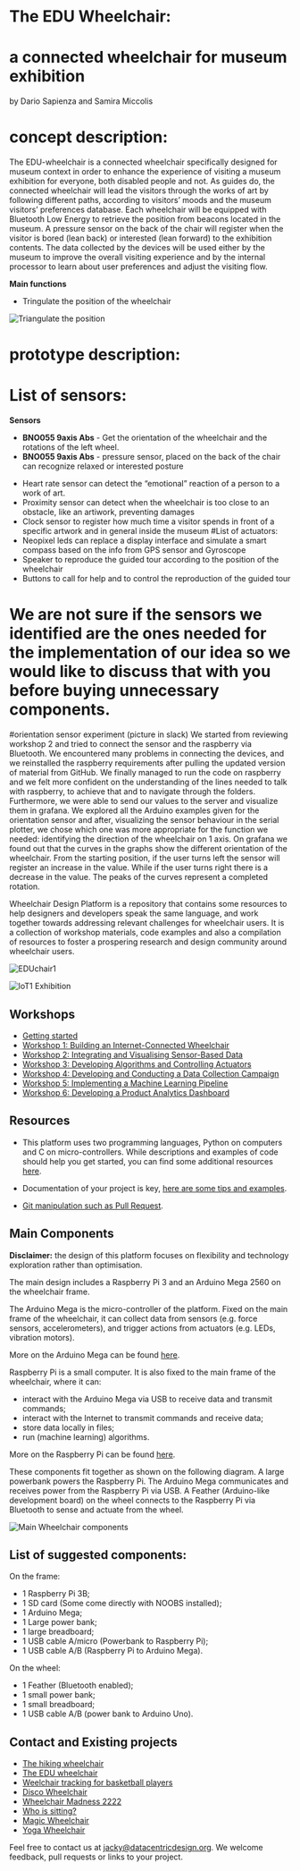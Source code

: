# The EDU Wheelchair:
# a connected wheelchair for museum exhibition

by Dario Sapienza and Samira Miccolis

# concept description:
The EDU-wheelchair is a connected wheelchair specifically designed for museum context in order to enhance the experience of visiting a museum exhibition for everyone, both disabled people and not. As guides do, the connected wheelchair will lead the visitors through the works of art by following different paths, according to visitors’ moods and the museum visitors’ preferences database.
Each wheelchair will be equipped with Bluetooth Low Energy to retrieve the position from beacons located in the museum. A pressure sensor on the back of the chair will register when the visitor is bored (lean back) or interested (lean forward) to the exhibition contents. The data collected by the devices will be used either by the museum to improve the overall visiting experience and by the internal processor to learn about user preferences and adjust the visiting flow.

 __**Main functions**__
 * Tringulate the position of the wheelchair
 
 ![Triangulate the position](/wheelchair/images/triangulateposition.png)


# prototype description:

# List of sensors:
 __**Sensors**__
* __**BNO055 9axis Abs**__ - Get the orientation of the wheelchair and the rotations of the left wheel.
*	__**BNO055 9axis Abs**__ - pressure sensor, placed on the back of the chair can recognize relaxed or interested posture
-	Heart rate sensor can detect the “emotional” reaction of a person to a work of art.
- Proximity sensor can detect when the wheelchair is too close to an obstacle, like an artiwork, preventing damages
- Clock sensor to register how much time a visitor spends in front of a specific artwork and in general inside the museum
#List of actuators:
- Neopixel leds can replace a display interface and simulate a smart compass based on the info from GPS sensor and Gyroscope
- Speaker to reproduce the guided tour according to the position of the wheelchair
- Buttons to call for help and to control the reproduction of the guided tour
# We are not sure if the sensors we identified are the ones needed for the implementation of our idea so we would like to discuss that with you before buying unnecessary components.

#orientation sensor experiment (picture in slack)
We started from reviewing workshop 2 and tried to connect the sensor and the raspberry via Bluetooth. We encountered many problems in connecting the devices, and we reinstalled the raspberry requirements after pulling the updated version of material from GitHub. We finally managed to run the code on raspberry and we felt more confident on the understanding of the lines needed to talk with raspberry, to achieve that and to navigate through the folders.
Furthermore, we were able to send our values to the server and visualize them in grafana.
We explored all the Arduino examples given for the orientation sensor and after, visualizing the sensor behaviour in the serial plotter, we chose which one was more appropriate for the function we needed:  identifying the direction of the wheelchair on 1 axis.
On grafana we found out that the curves in the graphs show the different orientation of the wheelchair. From the starting position, if the user turns left the sensor will register an increase in the value. While if the user turns right there is a decrease in the value.
The peaks of the curves represent a completed rotation.


Wheelchair Design Platform is a repository that contains some resources to help
designers and developers speak the same language, and work together towards
addressing relevant challenges for wheelchair users. It is a collection of
workshop materials, code examples and also a compilation of resources to foster
a prospering research and design community around wheelchair users.


![EDUchair1](/wheelchair/images/EDUchair1.jpg)

![IoT1 Exhibition](/docs/workshops/images/iot1_exhibition.jpg)

## Workshops

* [Getting started](/docs/workshops/GettingStarted.md)
* [Workshop 1: Building an Internet-Connected Wheelchair](/docs/workshops/Workshop1.md)
* [Workshop 2: Integrating and Visualising Sensor-Based Data](/docs/workshops/Workshop2.md)
* [Workshop 3: Developing Algorithms and Controlling Actuators](/docs/workshops/Workshop3.md)
* [Workshop 4: Developing and Conducting a Data Collection Campaign](/docs/workshops/Workshop4.md)
* [Workshop 5: Implementing a Machine Learning Pipeline](/docs/workshops/Workshop5.md)
* [Workshop 6: Developing a Product Analytics Dashboard](/docs/workshops/Workshop6.md)

## Resources

* This platform uses two programming languages, Python on computers and C on
micro-controllers. While descriptions and examples of code should help you
get started, you can find some additional resources
[here](/docs/resources/software.md "Python and C resources").

* Documentation of your project is key,
[here are some tips and examples](/docs/resources/documentation.md "Documentation tips and examples").

* [Git manipulation such as Pull Request](/docs/resources/git.md "Git manipulation").

## Main Components

__**Disclaimer:**__ the design of this platform focuses on flexibility and
technology exploration rather than optimisation.

The main design includes a Raspberry Pi 3 and an Arduino Mega 2560 on the wheelchair frame.

The Arduino Mega is the micro-controller of the platform. Fixed on the main frame of the wheelchair,
it can collect data from sensors (e.g. force sensors, accelerometers), and trigger actions from actuators
(e.g. LEDs, vibration motors).

More on the Arduino Mega can be found [here](/docs/resources/arduino.md "Arduino resources").

Raspberry Pi is a small computer. It is also fixed to the main frame of the wheelchair,
where it can:
* interact with the Arduino Mega via USB to receive data and transmit commands;
* interact with the Internet to transmit commands and receive data;
* store data locally in files;
* run (machine learning) algorithms.

More on the Raspberry Pi can be found [here](/docs/resources/raspberrypi.md "Raspberry Pi resources").

These components fit together as shown on the following diagram. A large powerbank
powers the Raspberry Pi. The Arduino Mega communicates and receives power from the
Raspberry Pi via USB. A Feather (Arduino-like development board) on the wheel connects to
the Raspberry Pi via Bluetooth to sense and actuate from the wheel.

![Main Wheelchair components](/docs/workshops/images/wheechair-components.png)

## List of suggested components:

On the frame:

* 1 Raspberry Pi 3B;
* 1 SD card (Some come directly with NOOBS installed);
* 1 Arduino Mega;
* 1 Large power bank;
* 1 large breadboard;
* 1 USB cable A/micro (Powerbank to Raspberry Pi);
* 1 USB cable A/B (Raspberry Pi to Arduino Mega).

On the wheel:

* 1 Feather (Bluetooth enabled);
* 1 small power bank;
* 1 small breadboard;
* 1 USB cable A/B (power bank to Arduino Uno).


## Contact and Existing projects

* [The hiking wheelchair](https://github.com/cprecioso/wheelchair-design-platform)
* [The EDU wheelchair](https://github.com/ctsai-1/wheelchair-design-platform)
* [Weelchair tracking for basketball players](https://github.com/FabianIDE/wheelchair-design-platform)
* [Disco Wheelchair](https://github.com/MatthijsBrem/wheelchair-design-platform)
* [Wheelchair Madness 2222](https://github.com/pherkan/wheelchair-design-platform/tree/master/wheelchair)
* [Who is sitting?](https://github.com/Rosanfoppen/wheelchair-design-platform/tree/master/wheelchair)
* [Magic Wheelchair](https://github.com/Yuciena/wheelchair-design-platform)
* [Yoga Wheelchair](https://github.com/artgomad/wheelchair-design-platform)


Feel free to contact us at jacky@datacentricdesign.org. We welcome feedback, pull requests
or links to your project.
